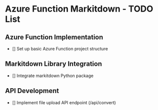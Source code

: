 # Azure Function Markitdown - TODO List

## Azure Function Implementation
- [] Set up basic Azure Function project structure


## Markitdown Library Integration
- [] Integrate markitdown Python package


## API Development
- [] Implement file upload API endpoint (/api/convert)

